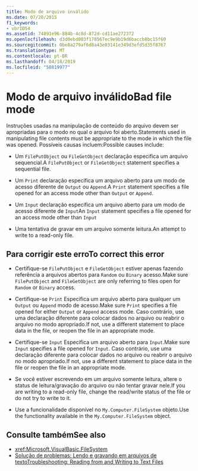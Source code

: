 ```yaml
---
title: Modo de arquivo inválido
ms.date: 07/20/2015
f1_keywords:
- vbrID54
ms.assetid: 74891e96-884b-4c8d-872d-cd11ae272372
ms.openlocfilehash: d3d0ebd003f178567ec9e9b19d6baccb8bc15f60
ms.sourcegitcommit: 0be8a279af6d8a43e03141e349d3efd5d35f8767
ms.translationtype: MT
ms.contentlocale: pt-BR
ms.lasthandoff: 04/18/2019
ms.locfileid: "58819977"
---
```

# <a name="bad-file-mode"></a><span data-ttu-id="da27d-102">Modo de arquivo inválido</span><span class="sxs-lookup"><span data-stu-id="da27d-102">Bad file mode</span></span>
<span data-ttu-id="da27d-103">Instruções usadas na manipulação de conteúdo do arquivo devem ser apropriadas para o modo no qual o arquivo foi aberto.</span><span class="sxs-lookup"><span data-stu-id="da27d-103">Statements used in manipulating file contents must be appropriate to the mode in which the file was opened.</span></span> <span data-ttu-id="da27d-104">Possíveis causas incluem:</span><span class="sxs-lookup"><span data-stu-id="da27d-104">Possible causes include:</span></span>  
  
-   <span data-ttu-id="da27d-105">Um `FilePutObject` ou `FileGetObject` declaração especifica um arquivo sequencial.</span><span class="sxs-lookup"><span data-stu-id="da27d-105">A `FilePutObject` or `FileGetObject` statement specifies a sequential file.</span></span>  
  
-   <span data-ttu-id="da27d-106">Um `Print` declaração especifica um arquivo aberto para um modo de acesso diferente de `Output` ou `Append`.</span><span class="sxs-lookup"><span data-stu-id="da27d-106">A `Print` statement specifies a file opened for an access mode other than `Output` or `Append`.</span></span>  
  
-   <span data-ttu-id="da27d-107">Um `Input` declaração especifica um arquivo aberto para um modo de acesso diferente de `Input`</span><span class="sxs-lookup"><span data-stu-id="da27d-107">An `Input` statement specifies a file opened for an access mode other than `Input`</span></span>  
  
-   <span data-ttu-id="da27d-108">Uma tentativa de gravar em um arquivo somente leitura.</span><span class="sxs-lookup"><span data-stu-id="da27d-108">An attempt to write to a read-only file.</span></span>  
  
## <a name="to-correct-this-error"></a><span data-ttu-id="da27d-109">Para corrigir este erro</span><span class="sxs-lookup"><span data-stu-id="da27d-109">To correct this error</span></span>  
  
-   <span data-ttu-id="da27d-110">Certifique-se `FilePutObject` e `FileGetObject` estiver apenas fazendo referência a arquivos abertos para `Random` ou `Binary` acesso.</span><span class="sxs-lookup"><span data-stu-id="da27d-110">Make sure `FilePutObject` and `FileGetObject` are only referring to files open for `Random` or `Binary` access.</span></span>  
  
-   <span data-ttu-id="da27d-111">Certifique-se `Print` Especifica um arquivo aberto para qualquer um `Output` ou `Append` modo de acesso.</span><span class="sxs-lookup"><span data-stu-id="da27d-111">Make sure `Print` specifies a file opened for either `Output` or `Append` access mode.</span></span> <span data-ttu-id="da27d-112">Caso contrário, use uma declaração diferente para colocar dados no arquivo ou reabrir o arquivo no modo apropriado.</span><span class="sxs-lookup"><span data-stu-id="da27d-112">If not, use a different statement to place data in the file, or reopen the file in an appropriate mode.</span></span>  
  
-   <span data-ttu-id="da27d-113">Certifique-se `Input` Especifica um arquivo aberto para `Input`.</span><span class="sxs-lookup"><span data-stu-id="da27d-113">Make sure `Input` specifies a file opened for `Input`.</span></span> <span data-ttu-id="da27d-114">Caso contrário, use uma declaração diferente para colocar dados no arquivo ou reabrir o arquivo no modo apropriado.</span><span class="sxs-lookup"><span data-stu-id="da27d-114">If not, use a different statement to place data in the file or reopen the file in an appropriate mode.</span></span>  
  
-   <span data-ttu-id="da27d-115">Se você estiver escrevendo em um arquivo somente leitura, altere o status de leitura/gravação do arquivo ou não tentar gravar nele.</span><span class="sxs-lookup"><span data-stu-id="da27d-115">If you are writing to a read-only file, change the read/write status of the file or do not try to write to it.</span></span>  
  
-   <span data-ttu-id="da27d-116">Use a funcionalidade disponível no `My.Computer.FileSystem` objeto.</span><span class="sxs-lookup"><span data-stu-id="da27d-116">Use the functionality available in the `My.Computer.FileSystem` object.</span></span>  
  
## <a name="see-also"></a><span data-ttu-id="da27d-117">Consulte também</span><span class="sxs-lookup"><span data-stu-id="da27d-117">See also</span></span>

- <xref:Microsoft.VisualBasic.FileSystem>
- [<span data-ttu-id="da27d-118">Solução de problemas: Lendo e gravando em arquivos de texto</span><span class="sxs-lookup"><span data-stu-id="da27d-118">Troubleshooting: Reading from and Writing to Text Files</span></span>](../../../visual-basic/developing-apps/programming/drives-directories-files/troubleshooting-reading-from-and-writing-to-text-files.md)
